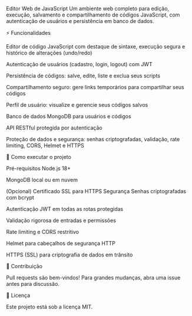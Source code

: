 Editor Web de JavaScript
Um ambiente web completo para edição, execução, salvamento e compartilhamento de códigos JavaScript, com autenticação de usuários e persistência em banco de dados.

⚡ Funcionalidades

Editor de código JavaScript com destaque de sintaxe, execução segura e histórico de alterações (undo/redo)

Autenticação de usuários (cadastro, login, logout) com JWT

Persistência de códigos: salve, edite, liste e exclua seus scripts

Compartilhamento seguro: gere links temporários para compartilhar seus códigos

Perfil de usuário: visualize e gerencie seus códigos salvos

Banco de dados MongoDB para usuários e códigos

API RESTful protegida por autenticação

Proteção de dados e segurança: senhas criptografadas, validação, rate limiting, CORS, Helmet e HTTPS

🚀 Como executar o projeto

Pré-requisitos
Node.js 18+

MongoDB local ou em nuvem

(Opcional) Certificado SSL para HTTPS
Segurança
Senhas criptografadas com bcrypt

Autenticação JWT em todas as rotas protegidas

Validação rigorosa de entradas e permissões

Rate limiting e CORS restritivo

Helmet para cabeçalhos de segurança HTTP

HTTPS (SSL) para criptografia de dados em trânsito

🤝 Contribuição

Pull requests são bem-vindos! Para grandes mudanças, abra uma issue antes para discussão.

📄 Licença

Este projeto está sob a licença MIT.
